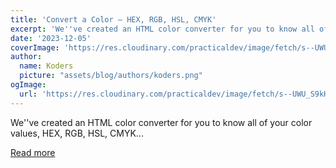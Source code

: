 ```yaml
---
title: 'Convert a Color – HEX, RGB, HSL, CMYK'
excerpt: 'We''ve created an HTML color converter for you to know all of your color values, HEX, RGB, HSL, CMYK...'
date: '2023-12-05'
coverImage: 'https://res.cloudinary.com/practicaldev/image/fetch/s--UWU_S9kH--/c_imagga_scale,f_auto,fl_progressive,h_420,q_auto,w_1000/https://dev-to-uploads.s3.amazonaws.com/uploads/articles/gc6jhkvnqsyytepy5gho.jpg'
author:
  name: Koders
  picture: "assets/blog/authors/koders.png"
ogImage:
  url: 'https://res.cloudinary.com/practicaldev/image/fetch/s--UWU_S9kH--/c_imagga_scale,f_auto,fl_progressive,h_420,q_auto,w_1000/https://dev-to-uploads.s3.amazonaws.com/uploads/articles/gc6jhkvnqsyytepy5gho.jpg'
---
```


We''ve created an HTML color converter for you to know all of your color values, HEX, RGB, HSL, CMYK...

[Read more](https://dev.to/colortools/convert-a-color-hex-rgb-hsl-cmyk-4kpf)
